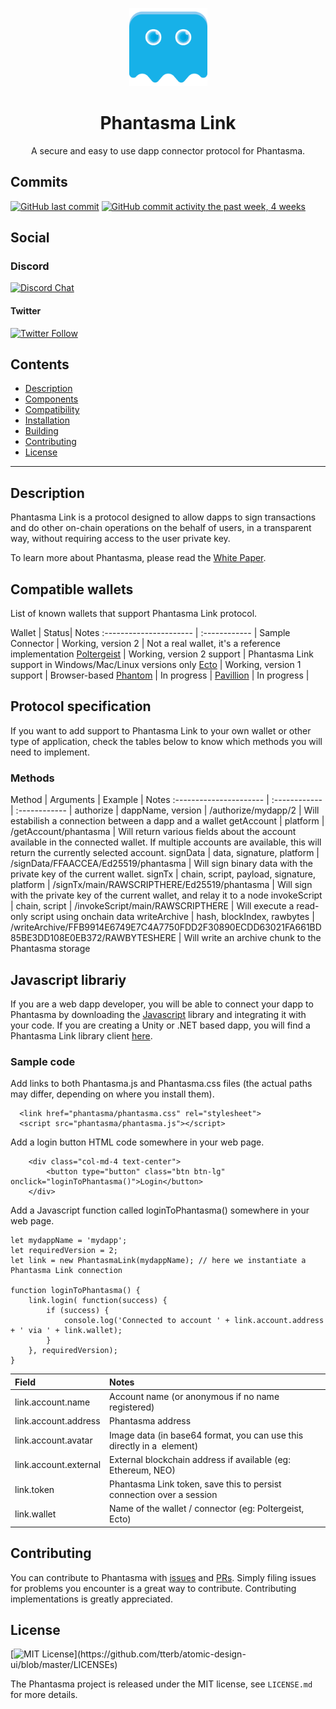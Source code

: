 <p align="center">
  <img
    src="/logo.png"
    width="125px"
  >
</p>

<h1 align="center">Phantasma Link</h1>

<p align="center">
  A secure and easy to use dapp connector protocol for Phantasma.
</p>

## Commits
[![GitHub last commit](https://img.shields.io/github/last-commit/phantasma-io/PhantasmaLink.svg?style=flat)]()
[![GitHub commit activity the past week, 4 weeks](https://img.shields.io/github/commit-activity/y/phantasma-io/PhantasmaLink.svg?style=flat)]()

## Social

### Discord  
[![Discord Chat](https://img.shields.io/discord/404769727634997261.svg)](https://discord.gg/RsKn8EN)  

#### Twitter
[![Twitter Follow](https://img.shields.io/twitter/follow/phantasmachain.svg?style=social)](https://twitter.com/phantasmachain)

## Contents

- [Description](#description)
- [Components](#components)
- [Compatibility](#compatibility)
- [Installation](#installation)
- [Building](#building)
- [Contributing](#contributing)
- [License](#license)

---

## Description

Phantasma Link is a protocol designed to allow dapps to sign transactions and do other on-chain operations on the behalf of users, in a transparent way, without requiring access to the user private key.

To learn more about Phantasma, please read the [White Paper](https://phantasma.io/phantasma_whitepaper.pdf).


## Compatible wallets

List of known wallets that support Phantasma Link protocol.

Wallet 		| Status| Notes
:---------------------- | :------------ | 
Sample Connector 		| Working, version 2 | Not a real wallet, it's a reference implementation
[Poltergeist](https://github.com/phantasma-io/Poltergeist) 		| Working, version 2 support | Phantasma Link support in Windows/Mac/Linux versions only
[Ecto](https://github.com/phantasma-io/Ecto/) 		| Working, version 1 support |  Browser-based
[Phantom](https://github.com/merl111/PhantomWallet) 		| In progress | 
[Pavillion](https://www.pavillionhub.com/) 		| In progress | 

## Protocol specification

If you want to add support to Phantasma Link to your own wallet or other type of application, check the tables below to know which methods you will need to implement.

### Methods
Method 		| Arguments | Example | Notes
:---------------------- | :------------ |  :------------ | 
authorize 		| dappName, version | /authorize/mydapp/2 | Will estabilish a connection between a dapp and a wallet
getAccount 		| platform | /getAccount/phantasma | Will return various fields about the account available in the connected wallet. If multiple accounts are available, this will return the currently selected account.
signData 		| data, signature, platform | /signData/FFAACCEA/Ed25519/phantasma | Will sign binary data with the private key of the current wallet.
signTx 		| chain, script, payload, signature, platform | /signTx/main/RAWSCRIPTHERE/Ed25519/phantasma | Will sign with the private key of the current wallet, and relay it to a node
invokeScript | chain, script | /invokeScript/main/RAWSCRIPTHERE | Will execute a read-only script using onchain data
writeArchive | hash, blockIndex, rawbytes | /writeArchive/FFB9914E6749E7C4A7750FDD2F30890ECDD63021FA661BD85BE3DD108E0EB372/RAWBYTESHERE | Will write an archive chunk to the Phantasma storage

## Javascript librariy

If you are a web dapp developer, you will be able to connect your dapp to Phantasma by downloading the [Javascript](https://github.com/phantasma-io/PhantasmaLink/blob/master/Connector/Dapps/www/public/Shared/phantasma.js) library and integrating it with your code.
If you are creating a Unity or .NET based dapp, you will find a Phantasma Link library client [here](https://github.com/phantasma-io/PhantasmaSDK).

### Sample code
Add links to both Phantasma.js and Phantasma.css files (the actual paths may differ, depending on where you install them).
```
  <link href="phantasma/phantasma.css" rel="stylesheet">
  <script src="phantasma/phantasma.js"></script>
```

Add a login button HTML code somewhere in your web page.
```
	<div class="col-md-4 text-center">
		<button type="button" class="btn btn-lg" onclick="loginToPhantasma()">Login</button>
	</div>
```

Add a Javascript function called loginToPhantasma() somewhere in your web page.
```
let mydappName = 'mydapp';
let requiredVersion = 2;
let link = new PhantasmaLink(mydappName); // here we instantiate a Phantasma Link connection

function loginToPhantasma() {
	link.login( function(success) {
		if (success) {
			console.log('Connected to account ' + link.account.address + ' via ' + link.wallet);
		}
	}, requiredVersion);
}
```

Field 		| Notes
:---------------------- | :------------
link.account.name 		| Account name (or anonymous if no name registered)
link.account.address 		| Phantasma address
link.account.avatar 		| Image data (in base64 format, you can use this directly in a <img> element)
link.account.external 		| External blockchain address if available (eg: Ethereum, NEO)
link.token	| Phantasma Link token, save this to persist connection over a session
link.wallet	| Name of the wallet / connector  (eg: Poltergeist, Ecto)


## Contributing

You can contribute to Phantasma with [issues](https://github.com/Phantasma-io/PhantasmaLink/issues) and [PRs](https://github.com/Phantasma-io/PhantasmaLink/pulls). Simply filing issues for problems you encounter is a great way to contribute. Contributing implementations is greatly appreciated.

## License

[![MIT License](https://img.shields.io/apm/l/atomic-design-ui.svg?)](https://github.com/tterb/atomic-design-ui/blob/master/LICENSEs)

The Phantasma project is released under the MIT license, see `LICENSE.md` for more details.

